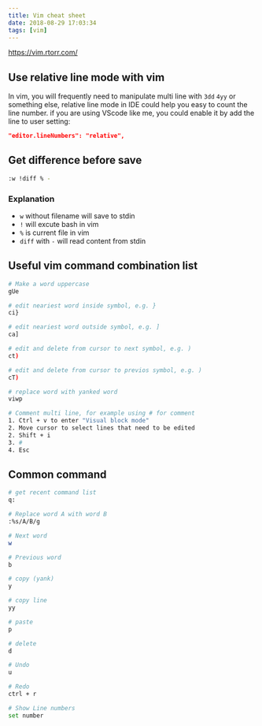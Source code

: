 ```yaml
---
title: Vim cheat sheet
date: 2018-08-29 17:03:34
tags: [vim]
---
```


https://vim.rtorr.com/

## Use relative line mode with vim

In vim, you will frequently need to manipulate multi line with `3dd` `4yy` or something else, relative line mode in IDE could help you easy to count the line number.
if you are using VScode like me, you could enable it by add the line to user setting:

```json
"editor.lineNumbers": "relative",
```

## Get difference before save

```bash
:w !diff % -
```

### Explanation

- `w` without filename will save to stdin
- `!` will excute bash in vim
- `%` is current file in vim
- `diff` with `-` will read content from stdin

## Useful vim command combination list

```bash
# Make a word uppercase
gUe

# edit neariest word inside symbol, e.g. }
ci}

# edit neariest word outside symbol, e.g. ]
ca]

# edit and delete from cursor to next symbol, e.g. )
ct)

# edit and delete from cursor to previos symbol, e.g. )
cT)

# replace word with yanked word
viwp

# Comment multi line, for example using # for comment
1. Ctrl + v to enter "Visual block mode"
2. Move cursor to select lines that need to be edited
2. Shift + i
3. #
4. Esc
```

## Common command

```bash
# get recent command list
q:

# Replace word A with word B
:%s/A/B/g

# Next word
w

# Previous word
b

# copy (yank)
y

# copy line
yy

# paste
p

# delete
d

# Undo
u

# Redo
ctrl + r

# Show Line numbers
set number
```
